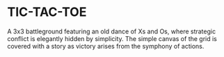 # TIC-TAC-TOE
A 3x3 battleground featuring an old dance of Xs and Os, where strategic conflict is elegantly hidden by simplicity. The simple canvas of the grid is covered with a story as victory arises from the symphony of actions.
